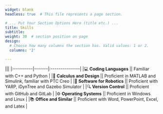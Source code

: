 ```yaml
---
widget: blank
headless: true  # This file represents a page section.

# ... Put Your Section Options Here (title etc.) ...
title: Skills
subtitle:
weight: 30  # section position on page
design:
  # Choose how many columns the section has. Valid values: 1 or 2.
  columns: '2'

---
```


|||
|:----------|-------|:---------------|
|💻 **Coding Languages**  || Familiar with C++ and Python |
|🔧 **Calculus and Design**  || Proficient in MATLAB and Simulink, familiar with PTC Creo |
|🤖 **Software for Robotics**  || Proficient with YARP, iDynTree and Gazebo Simulator |
|🔍 **Version Control**  || Proficient with GitHub and GitLab |
|⚙️ **Operating Systems**  || Proficient in Windows and Linux |
|📚 **Office and Similar**  || Proficient with Word, PowerPoint, Excel, and Latex |
